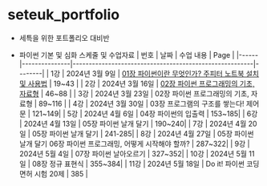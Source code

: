 # seteuk_portfolio
- 세특을 위한 포트폴리오 대비반

- 파이썬 기본 및 심화 스케줄 및 수업자료
| 번호 | 날짜          | 수업 내용                                             | Page   |
|------|---------------|--------------------------------------------------------|--------|
| 1강  | 2024년 3월 9일 | [01장 파이썬이란 무엇인가? 주피터 노트북 설치 및 사용법](https://github.com/restful3/seteuk_portfolio/blob/main/%ED%8C%8C%EC%9D%B4%EC%8D%AC_%EA%B8%B0%EB%B3%B8_%EC%8B%AC%ED%99%94%EB%B0%98/ch01_%ED%8C%8C%EC%9D%B4%EC%8D%AC%EC%9D%B4%EB%9E%80_%EB%AC%B4%EC%97%87%EC%9D%B8%EA%B0%80/ch01_%ED%8C%8C%EC%9D%B4%EC%8D%AC%EC%9D%B4%EB%9E%80_%EB%AC%B4%EC%97%87%EC%9D%B8%EA%B0%80.ipynb) | 19~43  |
| 2강  | 2024년 3월 16일 | [02장 파이썬 프로그래밍의 기초, 자료형](https://github.com/restful3/seteuk_portfolio/blob/main/%ED%8C%8C%EC%9D%B4%EC%8D%AC_%EA%B8%B0%EB%B3%B8_%EC%8B%AC%ED%99%94%EB%B0%98/ch02_%ED%8C%8C%EC%9D%B4%EC%8D%AC_%ED%94%84%EB%A1%9C%EA%B7%B8%EB%9E%98%EB%B0%8D%EC%9D%98_%EA%B8%B0%EC%B4%88_%EC%9E%90%EB%A3%8C%ED%98%95/ch02_%ED%8C%8C%EC%9D%B4%EC%8D%AC_%ED%94%84%EB%A1%9C%EA%B7%B8%EB%9E%98%EB%B0%8D%EC%9D%98_%EA%B8%B0%EC%B4%88_%EC%9E%90%EB%A3%8C%ED%98%95.ipynb)                  | 46~88  |
| 3강  | 2024년 3월 23일 | 02장 파이썬 프로그래밍의 기초, 자료형                  | 89~116 |
| 4강  | 2024년 3월 30일 | 03장 프로그램의 구조를 쌓는다! 제어문                  | 121~149|
| 5강  | 2024년 4월 6일  | 04장 파이썬의 입출력                                   | 153~185|
| 6강  | 2024년 4월 13일 | 05장 파이썬 날개 달기                                  | 190~240|
| 7강  | 2024년 4월 20일 | 05장 파이썬 날개 달기                                  | 241-285|
| 8강  | 2024년 4월 27일 | 05장 파이썬 날개 달기 06장 파이썬 프로그래밍, 어떻게 시작해야 할까? | 287~322|
| 9강  | 2024년 5월 4일  | 07장 파이썬 날아오르기                                 | 327~352|
| 10강 | 2024년 5월 11일 | 08장 정규 표현식                                      | 355~384|
| 11강 | 2024년 5월 18일 | Do it! 파이썬 코딩 면허 시험 20제                      | 385    |
